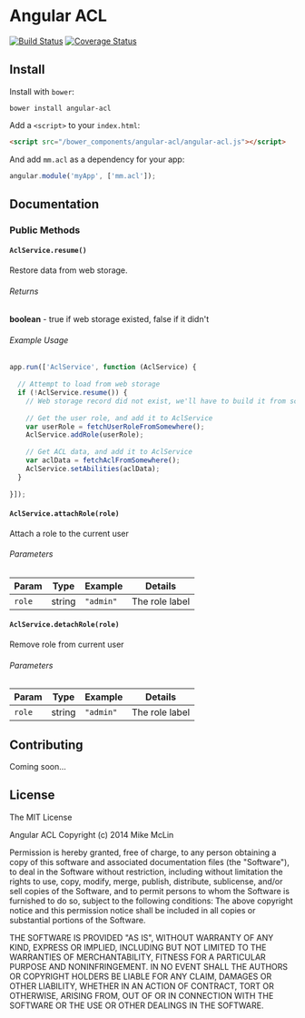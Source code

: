 # Angular ACL

[![Build Status](https://img.shields.io/travis/mikemclin/angular-acl/master.svg?style=flat-square)](https://travis-ci.org/mikemclin/angular-acl)
[![Coverage Status](https://img.shields.io/coveralls/mikemclin/angular-acl/master.svg?style=flat-square)](https://coveralls.io/r/mikemclin/angular-acl?branch=master)

## Install

Install with `bower`:

```shell
bower install angular-acl
```

Add a `<script>` to your `index.html`:

```html
<script src="/bower_components/angular-acl/angular-acl.js"></script>
```

And add `mm.acl` as a dependency for your app:

```javascript
angular.module('myApp', ['mm.acl']);
```

## Documentation

### Public Methods

#### `AclService.resume()`

Restore data from web storage.

###### Returns

**boolean** - true if web storage existed, false if it didn't

###### Example Usage

```js
app.run(['AclService', function (AclService) {
  
  // Attempt to load from web storage
  if (!AclService.resume()) {
    // Web storage record did not exist, we'll have to build it from scratch
    
    // Get the user role, and add it to AclService
    var userRole = fetchUserRoleFromSomewhere();
    AclService.addRole(userRole);
    
    // Get ACL data, and add it to AclService
    var aclData = fetchAclFromSomewhere();
    AclService.setAbilities(aclData);
  }
  
}]);
```

#### `AclService.attachRole(role)`

Attach a role to the current user

###### Parameters

| Param | Type | Example | Details |
| ----- | ---- | ------- | ------- |
| `role` | string | `"admin"` | The role label |

#### `AclService.detachRole(role)`

Remove role from current user

###### Parameters

| Param | Type | Example | Details |
| ----- | ---- | ------- | ------- |
| `role` | string | `"admin"` | The role label |

## Contributing

Coming soon...

## License

The MIT License

Angular ACL
Copyright (c) 2014 Mike McLin

Permission is hereby granted, free of charge, to any person obtaining a copy
of this software and associated documentation files (the "Software"), to deal
in the Software without restriction, including without limitation the rights
to use, copy, modify, merge, publish, distribute, sublicense, and/or sell
copies of the Software, and to permit persons to whom the Software is
furnished to do so, subject to the following conditions:
The above copyright notice and this permission notice shall be included in
all copies or substantial portions of the Software.

THE SOFTWARE IS PROVIDED "AS IS", WITHOUT WARRANTY OF ANY KIND, EXPRESS OR
IMPLIED, INCLUDING BUT NOT LIMITED TO THE WARRANTIES OF MERCHANTABILITY,
FITNESS FOR A PARTICULAR PURPOSE AND NONINFRINGEMENT. IN NO EVENT SHALL THE
AUTHORS OR COPYRIGHT HOLDERS BE LIABLE FOR ANY CLAIM, DAMAGES OR OTHER
LIABILITY, WHETHER IN AN ACTION OF CONTRACT, TORT OR OTHERWISE, ARISING FROM,
OUT OF OR IN CONNECTION WITH THE SOFTWARE OR THE USE OR OTHER DEALINGS IN
THE SOFTWARE.
